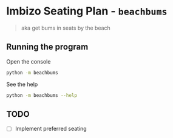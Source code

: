 # Imbizo Seating Plan - `beachbums`

> aka get bums in seats by the beach

## Running the program

Open the console

```bash
python -m beachbums
```

See the help

```bash
python -m beachbums --help
```

## TODO

- [ ] Implement preferred seating
